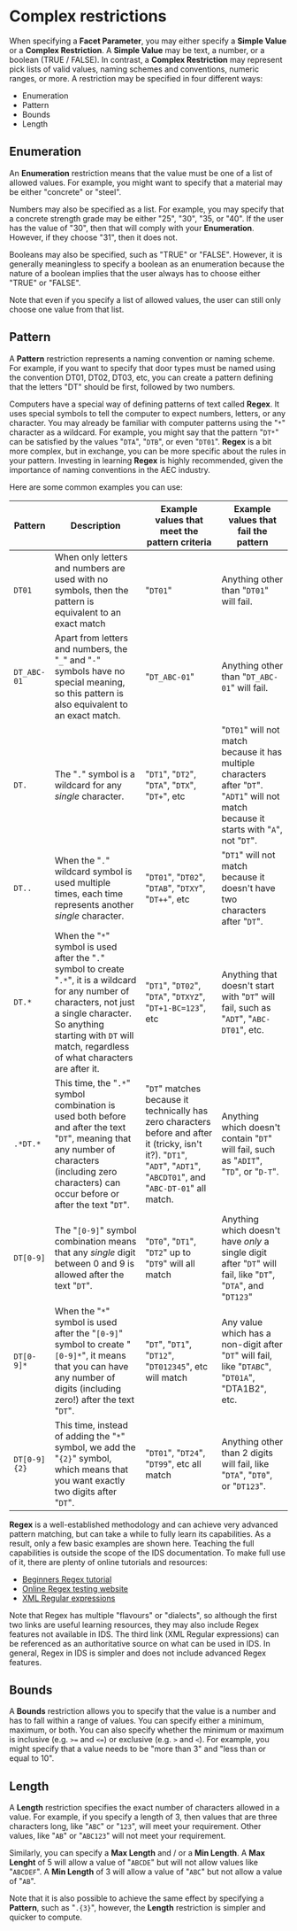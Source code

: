 # Complex restrictions

When specifying a **Facet Parameter**, you may either specify a **Simple Value** or a **Complex Restriction**. A **Simple Value** may be text, a number, or a boolean (TRUE / FALSE). In contrast, a **Complex Restriction** may represent pick lists of valid values, naming schemes and conventions, numeric ranges, or more. A restriction may be specified in four different ways:

 - Enumeration
 - Pattern
 - Bounds
 - Length

## Enumeration

An **Enumeration** restriction means that the value must be one of a list of allowed values. For example, you might want to specify that a material may be either "concrete" or "steel".

Numbers may also be specified as a list. For example, you may specify that a concrete strength grade may be either "25", "30", "35, or "40". If the user has the value of "30", then that will comply with your **Enumeration**. However, if they choose "31", then it does not.

Booleans may also be specified, such as "TRUE" or "FALSE". However, it is generally meaningless to specify a boolean as an enumeration because the nature of a boolean implies that the user always has to choose either "TRUE" or "FALSE".

Note that even if you specify a list of allowed values, the user can still only choose one value from that list.

## Pattern

A **Pattern** restriction represents a naming convention or naming scheme. For example, if you want to specify that door types must be named using the convention DT01, DT02, DT03, etc, you can create a pattern defining that the letters "DT" should be first, followed by two numbers.

Computers have a special way of defining patterns of text called **Regex**. It uses special symbols to tell the computer to expect numbers, letters, or any character. You may already be familiar with computer patterns using the "`*`" character as a wildcard. For example, you might say that the pattern "`DT*`" can be satisfied by the values "`DTA`", "`DTB`", or even "`DT01`". **Regex** is a bit more complex, but in exchange, you can be more specific about the rules in your pattern. Investing in learning **Regex** is highly recommended, given the importance of naming conventions in the AEC industry.

Here are some common examples you can use:

Pattern | Description | Example values that meet the pattern criteria | Example values that fail the pattern
--- | --- | --- | ---
`DT01` | When only letters and numbers are used with no symbols, then the pattern is equivalent to an exact match | "`DT01`" | Anything other than "`DT01`" will fail.
`DT_ABC-01` | Apart from letters and numbers, the "`_`" and "`-`" symbols have no special meaning, so this pattern is also equivalent to an exact match. | "`DT_ABC-01`" | Anything other than "`DT_ABC-01`" will fail.
`DT.` | The "`.`" symbol is a wildcard for any _single_ character. | "`DT1`", "`DT2`", "`DTA`", "`DTX`", "`DT+`", etc | "`DT01`" will not match because it has multiple characters after "`DT`". "`ADT1`" will not match because it starts with "`A`", not "`DT`".
`DT..` | When the "`.`" wildcard symbol is used multiple times, each time represents another _single_ character. | "`DT01`", "`DT02`", "`DTAB`", "`DTXY`", "`DT++`", etc | "`DT1`" will not match because it doesn't have two characters after "`DT`".
`DT.*` | When the "`*`" symbol is used after the "`.`" symbol to create "`.*`", it is a wildcard for any number of characters, not just a single character. So anything starting with `DT` will match, regardless of what characters are after it. | "`DT1`", "`DT02`", "`DTA`", "`DTXYZ`", "`DT+1-BC=123`", etc | Anything that doesn't start with "`DT`" will fail, such as "`ADT`", "`ABC-DT01`", etc.
`.*DT.*` | This time, the "`.*`" symbol combination is used both before and after the text "`DT`", meaning that any number of characters (including zero characters) can occur before or after the text "`DT`". | "`DT`" matches because it technically has zero characters before and after it (tricky, isn't it?). "`DT1`", "`ADT`", "`ADT1`", "`ABCDT01`", and "`ABC-DT-01`" all match. | Anything which doesn't contain "`DT`" will fail, such as "`ADIT`", "`TD`", or "`D-T`".
`DT[0-9]` | The "`[0-9]`" symbol combination means that any _single_ digit between 0 and 9 is allowed after the text "`DT`". | "`DT0`", "`DT1`", "`DT2`" up to "`DT9`" will all match | Anything which doesn't have _only_ a single digit after "`DT`" will fail, like "`DT`", "`DTA`", and "`DT123`"
`DT[0-9]*` | When the "`*`" symbol is used after the "`[0-9]`" symbol to create "`[0-9]*`", it means that you can have any number of digits (including zero!) after the text "`DT`". | "`DT`", "`DT1`", "`DT12`", "`DT012345`", etc will match | Any value which has a non-digit after "`DT`" will fail, like "`DTABC`", "`DT01A`", "DTA1B2", etc.
`DT[0-9]{2}` | This time, instead of adding the "`*`" symbol, we add the "`{2}`" symbol, which means that you want exactly two digits after "`DT`". | "`DT01`", "`DT24`", "`DT99`", etc all match | Anything other than 2 digits will fail, like "`DTA`", "`DT0`", or "`DT123`".

**Regex** is a well-established methodology and can achieve very advanced pattern matching, but can take a while to fully learn its capabilities. As a result, only a few basic examples are shown here. Teaching the full capabilities is outside the scope of the IDS documentation. To make full use of it, there are plenty of online tutorials and resources:

 - [Beginners Regex tutorial](https://regexone.com/)
 - [Online Regex testing website](https://regex101.com/)
 - [XML Regular expressions](https://www.regular-expressions.info/xml.html)

Note that Regex has multiple "flavours" or "dialects", so although the first two links are useful learning resources, they may also include Regex features not available in IDS. The third link (XML Regular expressions) can be referenced as an authoritative source on what can be used in IDS. In general, Regex in IDS is simpler and does not include advanced Regex features.

## Bounds

A **Bounds** restriction allows you to specify that the value is a number and has to fall within a range of values. You can specify either a minimum, maximum, or both. You can also specify whether the minimum or maximum is inclusive (e.g. `>=` and `<=`) or exclusive (e.g. `>` and `<`). For example, you might specify that a value needs to be "more than 3" and "less than or equal to 10".

## Length

A **Length** restriction specifies the exact number of characters allowed in a value. For example, if you specify a length of 3, then values that are three characters long, like "`ABC`" or "`123`", will meet your requirement. Other values, like "`AB`" or "`ABC123`" will not meet your requirement.

Similarly, you can specify a **Max Length** and / or a **Min Length**. A **Max Lenght** of 5 will allow a value of "`ABCDE`" but will not allow values like "`ABCDEF`". A **Min Length** of 3 will allow a value of "`ABC`" but not allow a value of "`AB`".

Note that it is also possible to achieve the same effect by specifying a **Pattern**, such as "`.{3}`", however, the **Length** restriction is simpler and quicker to compute.
